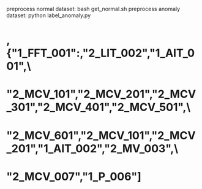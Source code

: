 preprocess normal dataset: bash get_normal.sh
preprocess anomaly dataset: python label_anomaly.py




# ,{"1_FFT_001":,"2_LIT_002","1_AIT_001",\
# "2_MCV_101","2_MCV_201","2_MCV_301","2_MCV_401","2_MCV_501",\
# "2_MCV_601","2_MCV_101","2_MCV_201","1_AIT_002","2_MV_003",\
# "2_MCV_007","1_P_006"]